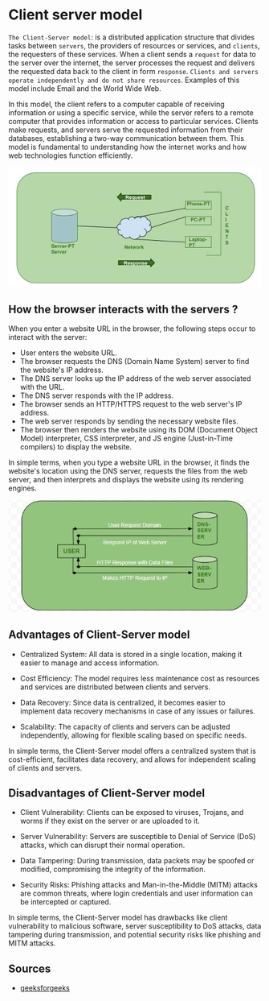 # Client server model

`The Client-Server model`: is a distributed application structure that divides tasks between `servers`, the providers of resources or services, and `clients`, the requesters of these services. When a client sends a `request` for data to the server over the internet, the server processes the request and delivers the requested data back to the client in form `response`. `Clients and servers operate independently and do not share resources`. Examples of this model include Email and the World Wide Web.

In this model, the client refers to a computer capable of receiving information or using a specific service, while the server refers to a remote computer that provides information or access to particular services. Clients make requests, and servers serve the requested information from their databases, establishing a two-way communication between them. This model is fundamental to understanding how the internet works and how web technologies function efficiently.

![client-server-model](../assets/client-server-model.png)

## How the browser interacts with the servers ?

When you enter a website URL in the browser, the following steps occur to interact with the server:

- User enters the website URL.
- The browser requests the DNS (Domain Name System) server to find the website's IP address.
- The DNS server looks up the IP address of the web server associated with the URL.
- The DNS server responds with the IP address.
- The browser sends an HTTP/HTTPS request to the web server's IP address.
- The web server responds by sending the necessary website files.
- The browser then renders the website using its DOM (Document Object Model) interpreter, CSS interpreter, and JS engine (Just-in-Time compilers) to display the website.

In simple terms, when you type a website URL in the browser, it finds the website's location using the DNS server, requests the files from the web server, and then interprets and displays the website using its rendering engines.

![browser-server-interaction](../assets/browser-server-interaction.png)

## Advantages of Client-Server model

- Centralized System: All data is stored in a single location, making it easier to manage and access information.

- Cost Efficiency: The model requires less maintenance cost as resources and services are distributed between clients and servers.

- Data Recovery: Since data is centralized, it becomes easier to implement data recovery mechanisms in case of any issues or failures.

- Scalability: The capacity of clients and servers can be adjusted independently, allowing for flexible scaling based on specific needs.

In simple terms, the Client-Server model offers a centralized system that is cost-efficient, facilitates data recovery, and allows for independent scaling of clients and servers.

## Disadvantages of Client-Server model

- Client Vulnerability: Clients can be exposed to viruses, Trojans, and worms if they exist on the server or are uploaded to it.

- Server Vulnerability: Servers are susceptible to Denial of Service (DoS) attacks, which can disrupt their normal operation.

- Data Tampering: During transmission, data packets may be spoofed or modified, compromising the integrity of the information.

- Security Risks: Phishing attacks and Man-in-the-Middle (MITM) attacks are common threats, where login credentials and user information can be intercepted or captured.

In simple terms, the Client-Server model has drawbacks like client vulnerability to malicious software, server susceptibility to DoS attacks, data tampering during transmission, and potential security risks like phishing and MITM attacks.

## Sources

- [geeksforgeeks](https://www.geeksforgeeks.org/client-server-model/)
